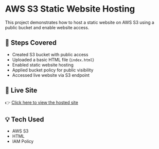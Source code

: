 # AWS S3 Static Website Hosting

This project demonstrates how to host a static website on AWS S3 using a public bucket and enable website access.

## 🧾 Steps Covered

- Created S3 bucket with public access
- Uploaded a basic HTML file (`index.html`)
- Enabled static website hosting
- Applied bucket policy for public visibility
- Accessed live website via S3 endpoint

## 🔗 Live Site

👉 [Click here to view the hosted site](http://pornima-s3-website.s3-website-us-east-1.amazonaws.com/)

## 💡 Tech Used

- AWS S3
- HTML
- IAM Policy
